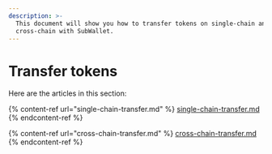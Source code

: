 ```yaml
---
description: >-
  This document will show you how to transfer tokens on single-chain and
  cross-chain with SubWallet.
---
```


# Transfer tokens

Here are the articles in this section:

{% content-ref url="single-chain-transfer.md" %}
[single-chain-transfer.md](single-chain-transfer.md)
{% endcontent-ref %}

{% content-ref url="cross-chain-transfer.md" %}
[cross-chain-transfer.md](cross-chain-transfer.md)
{% endcontent-ref %}

